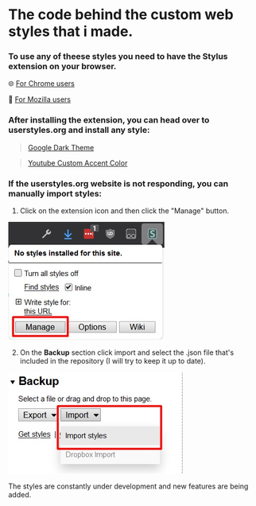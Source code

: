 # The code behind the custom web styles that i made.

### To use any of theese styles you need to have the Stylus extension on your browser.

:globe_with_meridians: [For Chrome users](https://chrome.google.com/webstore/detail/stylus/clngdbkpkpeebahjckkjfobafhncgmne?hl=en)

:fox_face: [For Mozilla users](https://addons.mozilla.org/en-US/firefox/addon/styl-us/)

### After installing the extension, you can head over to userstyles.org and install any style:

> [Google Dark Theme](https://userstyles.org/styles/187044/google-dark-theme-with-accent-color)

> [Youtube Custom Accent Color](https://userstyles.org/styles/187051/youtube-custom-accent-color)

### If the userstyles.org website is not responding, you can manually import styles:

1) Click on the extension icon and then click the "Manage" button.

![1](https://github.com/adreaskar/images/blob/master/manual1.jpg?raw=true)

2) On the **Backup** section click import and select the .json file that's included in the repository (I will try to keep it up to date).

![1](https://github.com/adreaskar/images/blob/master/manual2.jpg?raw=true)

The styles are constantly under development and new features are being added.
